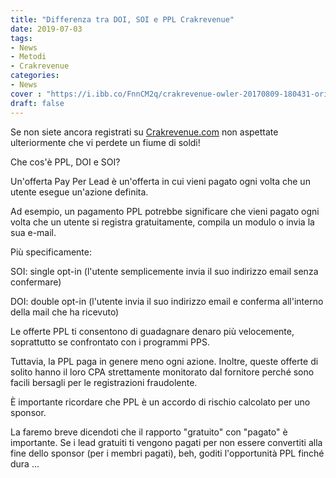 ```yaml
---
title: "Differenza tra DOI, SOI e PPL Crakrevenue"
date: 2019-07-03
tags:
- News
- Metodi
- Crakrevenue
categories:
- News
cover : "https://i.ibb.co/FnnCM2q/crakrevenue-owler-20170809-180431-original.png"
draft: false
---
```


Se non siete ancora registrati su <a href="https://affiliates.crakrevenue.com/access/create-account?r=44289">Crakrevenue.com</a> non aspettate ulteriormente che vi perdete un fiume di soldi!

Che cos'è PPL, DOI e SOI?

Un'offerta Pay Per Lead è un'offerta in cui vieni pagato ogni volta che un utente esegue un'azione definita.

Ad esempio, un pagamento PPL potrebbe significare che vieni pagato ogni volta che un utente si registra gratuitamente, compila un modulo o invia la sua e-mail.

Più specificamente:

SOI: single opt-in (l'utente semplicemente invia il suo indirizzo email senza confermare)

DOI: double opt-in (l'utente invia il suo indirizzo email e conferma all'interno della mail che ha ricevuto)

Le offerte PPL ti consentono di guadagnare denaro più velocemente, soprattutto se confrontato con i programmi PPS. 

Tuttavia, la PPL paga in genere meno ogni azione. Inoltre, queste offerte di solito hanno il loro CPA strettamente monitorato dal fornitore perché sono facili bersagli per le registrazioni fraudolente.

È importante ricordare che PPL è un accordo di rischio calcolato per uno sponsor. 

La faremo breve dicendoti che il rapporto "gratuito" con "pagato" è importante. Se i lead gratuiti ti vengono pagati per non essere convertiti alla fine dello sponsor (per i membri pagati), beh, goditi l'opportunità PPL finché dura ...
